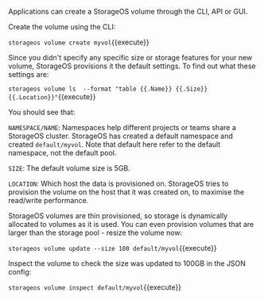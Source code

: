 Applications can create a StorageOS volume through the CLI, API or GUI.

Create the volume using the CLI:

`storageos volume create myvol`{{execute}}

Since you didn't specify any specific size or storage features for your new
volume, StorageOS provisions it the default settings. To find out what these
settings are:

`storageos volume ls  --format "table {{.Name}} {{.Size}} {{.Location}}"`{{execute}}

You should see that:

`NAMESPACE/NAME`: Namespaces help different projects or teams share a StorageOS cluster. StorageOS has created a default namespace and created `default/myvol`. Note that default here refer to the default namespace, not the default pool.

`SIZE`: The default volume size is 5GB.

`LOCATION`: Which host the data is provisioned on. StorageOS tries to provision the volume on the host that it was created on, to maximise the read/write performance.

StorageOS volumes are thin provisioned, so storage is dynamically allocated to
volumes as it is used. You can even provision volumes that are larger than the
storage pool - resize the volume now:

`storageos volume update --size 100 default/myvol`{{execute}}

Inspect the volume to check the size was updated to 100GB in the JSON config:

`storageos volume inspect default/myvol`{{execute}}
